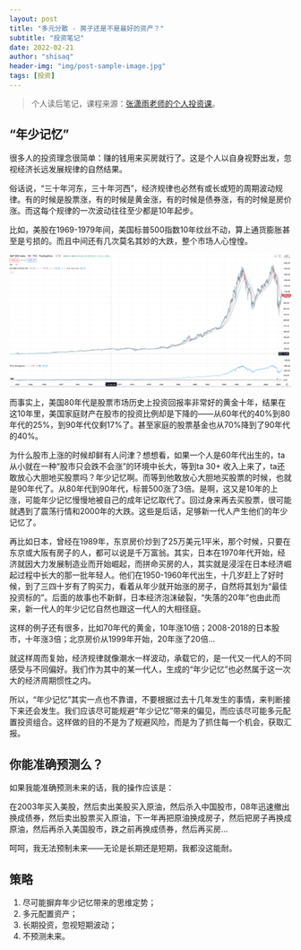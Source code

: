 ```yaml
---
layout: post
title: "多元分散 - 房子还是不是最好的资产？"
subtitle: "投资笔记"
date: 2022-02-21
author: "shisaq"
header-img: "img/post-sample-image.jpg"
tags: [投资]
---
```


> 个人读后笔记，课程来源：[张潇雨老师的个人投资课](https://www.igetget.com/course/张潇雨·个人投资课?param=XDGhXPc6fL6&token=YPZNRwQ0qL1MVEpfwzK3lmz4kgWEnx)。

## “年少记忆”

很多人的投资理念很简单：赚的钱用来买房就行了。这是个人以自身视野出发，忽视经济长远发展规律的自然结果。

俗话说，“三十年河东，三十年河西”，经济规律也必然有或长或短的周期波动规律。有的时候是股票涨，有的时候是黄金涨，有的时候是债券涨，有的时候是房价涨。而这每个规律的一次波动往往至少都是10年起步。

比如，美股在1969-1979年间，美国标普500指数10年纹丝不动，算上通货膨胀甚至是亏损的。而且中间还有几次莫名其妙的大跌，整个市场人心惶惶。

![1969-1999美国标普500指数](https://raw.githubusercontent.com/shisaq/images/master/images/1969-1979.jpg)

而事实上，美国80年代是股票市场历史上投资回报率非常好的黄金十年，结果在这10年里，美国家庭财产在股市的投资比例却是下降的——从60年代的40%到80年代的25%，到90年代仅剩17%了。甚至家庭的股票基金也从70%降到了90年代的40%。

为什么股市上涨的时候却鲜有人问津？想想看，如果一个人是60年代出生的，ta从小就在一种“股市只会跌不会涨”的环境中长大，等到ta 30+ 收入上来了，ta还敢放心大胆地买股票吗？年少记忆啊。而等到他敢放心大胆地买股票的时候，也就是90年代了。从80年代到90年代，标普500涨了3倍。是啊，这又是10年的上涨，可能年少记忆慢慢地被自己的成年记忆取代了。回过身来再去买股票，很可能就遇到了震荡行情和2000年的大跌。这些是后话，足够新一代人产生他们的年少记忆了。

再比如日本，曾经在1989年，东京房价炒到了25万美元1平米，那个时候，只要在东京或大阪有房子的人，都可以说是千万富翁。其实，日本在1970年代开始，经济就因大力发展制造业而开始崛起，而拼命买房的人，其实就是浸淫在日本经济崛起过程中长大的那一批年轻人。他们在1950-1960年代出生，十几岁赶上了好时候，到了三四十岁有了购买力，看着从年少就开始涨的房子，自然将其划为“最佳投资标的”。后面的故事也不新鲜，日本经济泡沫破裂，“失落的20年”也由此而来，新一代人的年少记忆自然也跟这一代人的大相径庭。

这样的例子还有很多，比如70年代的黄金，10年涨10倍；2008-2018的日本股市，十年涨3倍；北京房价从1999年开始，20年涨了20倍...

就这样周而复始，经济规律就像潮水一样波动，承载它的，是一代又一代人的不同感受与不同偏好。我们作为其中的某一代人，生成的“年少记忆”也必然属于这一次大的经济周期惯性之内。

所以，“年少记忆”其实一点也不靠谱，不要根据过去十几年发生的事情，来判断接下来还会发生。我们应该尽可能规避“年少记忆”带来的偏见，而应该尽可能多元配置投资组合。这样做的目的不是为了规避风险，而是为了抓住每一个机会，获取汇报。

## 你能准确预测么？

如果我能准确预测未来的话，我的操作应该是：

在2003年买入美股，然后卖出美股买入原油，然后杀入中国股市，08年迅速撤出换成债券，然后卖出股票买入原油，下一年再把原油换成房子，然后把房子再换成原油，然后再杀入美国股市，跌之前再换成债券，然后再买房...

呵呵，我无法预制未来——无论是长期还是短期，我都没这能耐。

## 策略

1. 尽可能摒弃年少记忆带来的思维定势；
2. 多元配置资产；
3. 长期投资，忽视短期波动；
4. 不预测未来。